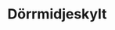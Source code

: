 ---
title: 'Dörrmidjeskylt'
symbol_image: 'symbols/kr/27.svg'
weight: 27
card: true
card_color: 'bg-symbol-green'
---